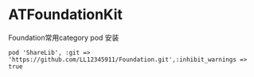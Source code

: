 # ATFoundationKit
Foundation常用category
pod 安装
```
pod 'ShareLib', :git => 'https://github.com/LL12345911/Foundation.git',:inhibit_warnings => true
```

